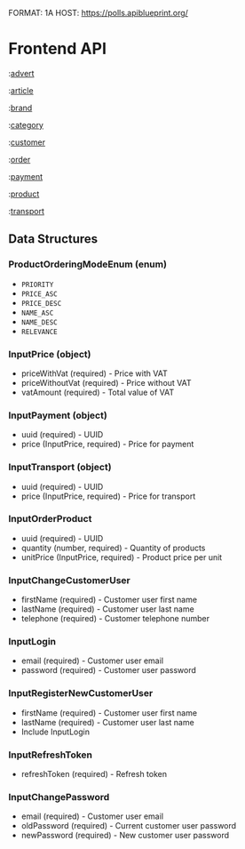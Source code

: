 FORMAT: 1A
HOST: https://polls.apiblueprint.org/

# Frontend API

:[advert](advert/index.md)

:[article](article/index.md)

:[brand](brand/index.md)

:[category](category/index.md)

:[customer](customer/index.md)

:[order](order/index.md)

:[payment](payment/index.md)

:[product](product/index.md)

:[transport](transport/index.md)

## Data Structures

### ProductOrderingModeEnum (enum)
- `PRIORITY`
- `PRICE_ASC`
- `PRICE_DESC`
- `NAME_ASC`
- `NAME_DESC`
- `RELEVANCE`

### InputPrice (object)
- priceWithVat (required) - Price with VAT
- priceWithoutVat (required) - Price without VAT
- vatAmount (required) - Total value of VAT

### InputPayment (object)
- uuid (required) - UUID
- price (InputPrice, required) - Price for payment

### InputTransport (object)
- uuid (required) - UUID
- price (InputPrice, required) - Price for transport

### InputOrderProduct
- uuid (required) - UUID
- quantity (number, required) - Quantity of products
- unitPrice (InputPrice, required) - Product price per unit

### InputChangeCustomerUser

- firstName (required) - Customer user first name
- lastName (required) - Customer user last name
- telephone (required) - Customer telephone number

### InputLogin
- email (required) - Customer user email
- password (required) - Customer user password

### InputRegisterNewCustomerUser

- firstName (required) - Customer user first name
- lastName (required) - Customer user last name
- Include InputLogin

### InputRefreshToken

- refreshToken (required) - Refresh token

### InputChangePassword

- email (required) - Customer user email
- oldPassword (required) - Current customer user password
- newPassword (required) - New customer user password
